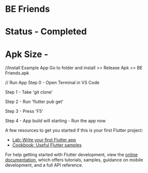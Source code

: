 # BE Friends
# Status - Completed
# Apk Size - 

//Install Example App
Go to folder and install >> Release Apk >> BE Friends.apk

// Run App
Step 0 - Open Terminal in VS Code

Step 1 - Take 'git clone' 

Step 2 - Run 'flutter pub get'

Step 3 - Press 'F5'

Step 4 - App build will starting - Run the app now


A few resources to get you started if this is your first Flutter project:

- [Lab: Write your first Flutter app](https://docs.flutter.dev/get-started/codelab)
- [Cookbook: Useful Flutter samples](https://docs.flutter.dev/cookbook)

For help getting started with Flutter development, view the
[online documentation](https://docs.flutter.dev/), which offers tutorials,
samples, guidance on mobile development, and a full API reference.
